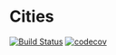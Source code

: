 # Cities

[![Build Status](https://travis-ci.org/fnxpt/CitiesTest.svg?branch=develop)](https://travis-ci.org/fnxpt/CitiesTest) [![codecov](https://codecov.io/gh/fnxpt/CitiesTest/branch/develop/graph/badge.svg)](https://codecov.io/gh/fnxpt/CitiesTest)
